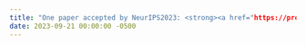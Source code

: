 ```yaml
---
title: "One paper accepted by NeurIPS2023: <strong><a href="https://proceedings.neurips.cc/paper_files/paper/2023/hash/1e7b192fc8b3acb93749c5accfa60e0c-Abstract-Conference.html" target="_blank">Federated Compositional Deep AUC Maximization</a></strong>"
date: 2023-09-21 00:00:00 -0500
---
```

